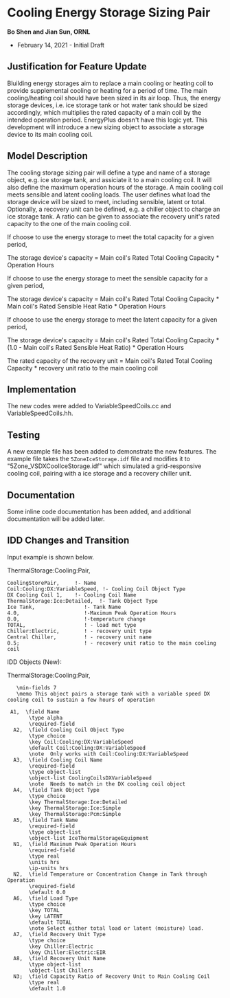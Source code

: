 # Cooling Energy Storage Sizing Pair

**Bo Shen and Jian Sun, ORNL**

- February 14, 2021 - Initial Draft

## Justification for Feature Update
Bluilding energy storages aim to replace a main cooling or heating coil to provide supplemental cooling or heating for a period of time. The main cooling/heating coil should have been sized in its air loop. Thus, the energy storage devices, i.e. ice storage tank or hot water tank should be sized accordingly, which multiplies the rated capacity of a main coil by the intended operation period. EnergyPlus doesn't have this logic yet. This development will introduce a new sizing object to associate a storage device to its main cooling coil. 

## Model Description
The cooling storage sizing pair will define a type and name of a storage object, e.g. ice storage tank, and assiciate it to a main cooling coil. It will also define the maximum operation hours of the storage. A main cooling coil meets sensible and latent cooling loads. The user defines what load the storage device will be sized to meet, including sensible, latent or total. Optionally, a recovery unit can be defined, e.g. a chiller object to charge an ice storage tank. A ratio can be given to associate the recovery unit's rated capacity to the one of the main cooling coil. 

If choose to use the energy storage to meet the total capacity for a given period, 

The storage device's capacity = Main coil's Rated Total Cooling Capacity * Operation Hours

If choose to use the energy storage to meet the sensible capacity for a given period, 

The storage device's capacity = Main coil's Rated Total Cooling Capacity * Main coil's Rated Sensible Heat Ratio * Operation Hours

If choose to use the energy storage to meet the latent capacity for a given period, 

The storage device's capacity = Main coil's Rated Total Cooling Capacity *(1.0 -  Main coil's Rated Sensible Heat Ratio) * Operation Hours

The rated capacity of the recovery unit = Main coil's Rated Total Cooling Capacity * recovery unit ratio to the main cooling coil

## Implementation

The new codes were added to VariableSpeedCoils.cc and VariableSpeedCoils.hh.

## Testing

A new example file has been added to demonstrate the new features. The example file takes the ``5ZoneIceStorage.idf`` file and  modifies it to "5Zone_VSDXCoolIceStorage.idf" which simulated a grid-responsive cooling coil, pairing with a ice storage and a recovery chiller unit.

## Documentation

Some inline code documentation has been added, and additional documentation will be added later.

## IDD Changes and Transition

Input example is shown below. 

  ThermalStorage:Cooling:Pair,

    CoolingStorePair,     !- Name
    Coil:Cooling:DX:VariableSpeed, !- Cooling Coil Object Type
    DX Cooling Coil 1,    !- Cooling Coil Name
    ThermalStorage:Ice:Detailed,  !- Tank Object Type
    Ice Tank,                !- Tank Name   
    4.0,                     !-Maximum Peak Operation Hours
    0.0,                     !-temperature change	
    TOTAL,                   ! - load met type
	Chiller:Electric,        ! - recovery unit type
	Central Chiller,         ! - recovery unit name
	0.5;                     ! - recovery unit ratio to the main cooling coil

    

IDD Objects (New): 

ThermalStorage:Cooling:Pair,

       \min-fields 7
       \memo This object pairs a storage tank with a variable speed DX cooling coil to sustain a few hours of operation
  
     A1,  \field Name
           \type alpha
           \required-field
      A2,  \field Cooling Coil Object Type
           \type choice
           \key Coil:Cooling:DX:VariableSpeed
	       \default Coil:Cooling:DX:VariableSpeed
           \note  Only works with Coil:Cooling:DX:VariableSpeed 
      A3,  \field Cooling Coil Name
           \required-field
           \type object-list
           \object-list CoolingCoilsDXVariableSpeed
           \note  Needs to match in the DX cooling coil object
      A4,  \field Tank Object Type
           \type choice
           \key ThermalStorage:Ice:Detailed
           \key ThermalStorage:Ice:Simple
	       \key ThermalStorage:Pcm:Simple
      A5,  \field Tank Name
           \required-field
           \type object-list
           \object-list IceThermalStorageEquipment 
      N1,  \field Maximum Peak Operation Hours
           \required-field
           \type real
           \units hrs
           \ip-units hrs
      N2,  \field Temperature or Concentration Change in Tank through Operation
           \required-field
	       \default 0.0
      A6,  \field Load Type
           \type choice
           \key TOTAL
           \key LATENT
           \default TOTAL
           \note Select either total load or latent (moisture) load.
      A7,  \field Recovery Unit Type
           \type choice
           \key Chiller:Electric
           \key Chiller:Electric:EIR
      A8,  \field Recovery Unit Name
           \type object-list
           \object-list Chillers
      N3;  \field Capacity Ratio of Recovery Unit to Main Cooling Coil
           \type real
	       \default 1.0